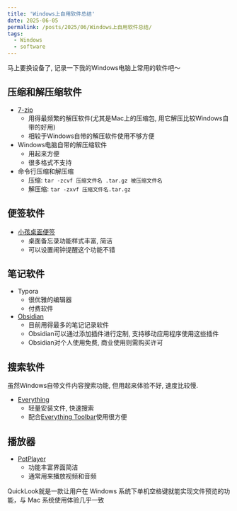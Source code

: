 ```yaml
---
title: 'Windows上自用软件总结'
date: 2025-06-05
permalink: /posts/2025/06/Windows上自用软件总结/
tags:
  - Windows
  - software
---
```


马上要换设备了, 记录一下我的Windows电脑上常用的软件吧～

压缩和解压缩软件
------
- [7-zip](https://www.7-zip.org/)
  - 用得最频繁的解压软件(尤其是Mac上的压缩包, 用它解压比较Windows自带的好用)
  - 相较于Windows自带的解压软件使用不够方便
- Windows电脑自带的解压缩软件
  - 用起来方便
  - 很多格式不支持
- 命令行压缩和解压缩
  - 压缩: `tar -zcvf 压缩文件名 .tar.gz 被压缩文件名`
  - 解压缩: `tar -zxvf 压缩文件名.tar.gz`

便签软件
------
- [小孩桌面便签](http://www.notesmaker.com/)
  - 桌面备忘录功能样式丰富, 简洁
  - 可以设置闹钟提醒这个功能不错

笔记软件
------
- Typora
  - 很优雅的编辑器
  - 付费软件
- [Obsidian](https://obsidian.md/)
  - 目前用得最多的笔记记录软件
  - Obsidian可以通过添加插件进行定制, 支持移动应用程序使用这些插件
  - Obsidian对个人使用免费, 商业使用则需购买许可

搜索软件
------
虽然Windows自带文件内容搜索功能, 但用起来体验不好, 速度比较慢.
- [Everything](https://www.voidtools.com/zh-cn/)
  - 轻量安装文件, 快速搜索
  - 配合[Everything Toolbar](https://github.com/srwi/EverythingToolbar)使用很方便

播放器
------
- [PotPlayer](https://potplayer.daum.net/)
  - 功能丰富界面简洁
  - 通常用来播放视频和音频





QuickLook就是一款让用户在 Windows 系统下单机空格键就能实现文件预览的功能，与 Mac 系统使用体验几乎一致










